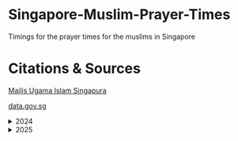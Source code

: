 # Singapore-Muslim-Prayer-Times
Timings for the prayer times for the muslims in Singapore

# Citations & Sources 
[Majlis Ugama Islam Singapura](https://www.muis.gov.sg/) 

[data.gov.sg](https://data.gov.sg/)

<p>
<details>
<summary>2024</summary>

```
Muslim Prayer Timetable 2024 (2024) [Dataset]. data.gov.sg. 
https://data.gov.sg/datasets/d_dddc19f6c90edd7cff6b57494630ad29/view
```

</details>

<details>
<summary>2025</summary>

```
Muslim Prayer Timetable 2025 (2025) [Dataset]. data.gov.sg. 
https://data.gov.sg/datasets/d_e81ea2337599b674c4f645c1af93e0dc/view
```

</details>
</p>
